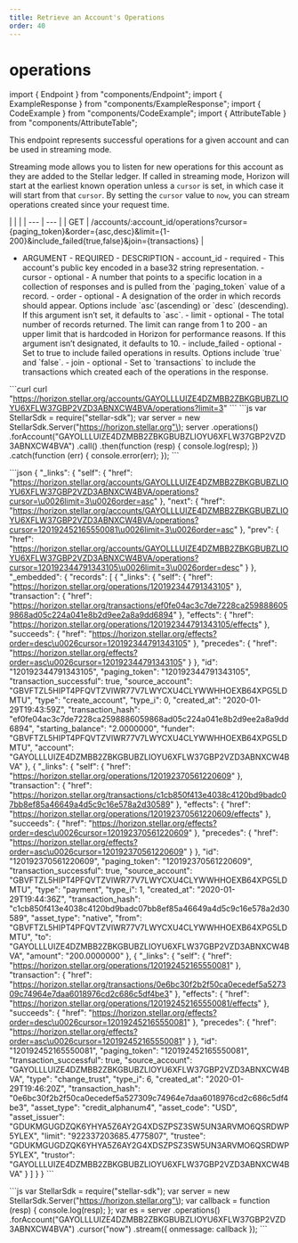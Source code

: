 ```yaml
---
title: Retrieve an Account's Operations
order: 40
---
```


# operations

import { Endpoint } from "components/Endpoint"; import { ExampleResponse } from "components/ExampleResponse"; import { CodeExample } from "components/CodeExample"; import { AttributeTable } from "components/AttributeTable";

This endpoint represents successful operations for a given account and can be used in streaming mode.

Streaming mode allows you to listen for new operations for this account as they are added to the Stellar ledger. If called in streaming mode, Horizon will start at the earliest known operation unless a `cursor` is set, in which case it will start from that `cursor`. By setting the `cursor` value to `now`, you can stream operations created since your request time.

 \| \| \| \| --- \| --- \| \| GET \| /accounts/:account\_id/operations?cursor={paging\_token}&order={asc,desc}&limit={1-200}&include\_failed{true,false}&join={transactions} \|

 - ARGUMENT - REQUIRED - DESCRIPTION - account\_id - required - This account's public key encoded in a base32 string representation. - cursor - optional - A number that points to a specific location in a collection of responses and is pulled from the \`paging\_token\` value of a record. - order - optional - A designation of the order in which records should appear. Options include \`asc\`\(ascending\) or \`desc\` \(descending\). If this argument isn’t set, it defaults to \`asc\`. - limit - optional - The total number of records returned. The limit can range from 1 to 200 - an upper limit that is hardcoded in Horizon for performance reasons. If this argument isn’t designated, it defaults to 10. - include\_failed - optional - Set to true to include failed operations in results. Options include \`true\` and \`false\`. - join - optional - Set to \`transactions\` to include the transactions which created each of the operations in the response.

 \`\`\`curl curl "https://horizon.stellar.org/accounts/GAYOLLLUIZE4DZMBB2ZBKGBUBZLIOYU6XFLW37GBP2VZD3ABNXCW4BVA/operations?limit=3" \`\`\` \`\`\`js var StellarSdk = require\("stellar-sdk"\); var server = new StellarSdk.Server\("https://horizon.stellar.org"\); server .operations\(\) .forAccount\("GAYOLLLUIZE4DZMBB2ZBKGBUBZLIOYU6XFLW37GBP2VZD3ABNXCW4BVA"\) .call\(\) .then\(function \(resp\) { console.log\(resp\); }\) .catch\(function \(err\) { console.error\(err\); }\); \`\`\`

 \`\`\`json { "\_links": { "self": { "href": "https://horizon.stellar.org/accounts/GAYOLLLUIZE4DZMBB2ZBKGBUBZLIOYU6XFLW37GBP2VZD3ABNXCW4BVA/operations?cursor=\u0026limit=3\u0026order=asc" }, "next": { "href": "https://horizon.stellar.org/accounts/GAYOLLLUIZE4DZMBB2ZBKGBUBZLIOYU6XFLW37GBP2VZD3ABNXCW4BVA/operations?cursor=120192452165550081\u0026limit=3\u0026order=asc" }, "prev": { "href": "https://horizon.stellar.org/accounts/GAYOLLLUIZE4DZMBB2ZBKGBUBZLIOYU6XFLW37GBP2VZD3ABNXCW4BVA/operations?cursor=120192344791343105\u0026limit=3\u0026order=desc" } }, "\_embedded": { "records": \[ { "\_links": { "self": { "href": "https://horizon.stellar.org/operations/120192344791343105" }, "transaction": { "href": "https://horizon.stellar.org/transactions/ef0fe04ac3c7de7228ca2598886059868ad05c224a041e8b2d9ee2a8a9dd6894" }, "effects": { "href": "https://horizon.stellar.org/operations/120192344791343105/effects" }, "succeeds": { "href": "https://horizon.stellar.org/effects?order=desc\u0026cursor=120192344791343105" }, "precedes": { "href": "https://horizon.stellar.org/effects?order=asc\u0026cursor=120192344791343105" } }, "id": "120192344791343105", "paging\_token": "120192344791343105", "transaction\_successful": true, "source\_account": "GBVFTZL5HIPT4PFQVTZVIWR77V7LWYCXU4CLYWWHHOEXB64XPG5LDMTU", "type": "create\_account", "type\_i": 0, "created\_at": "2020-01-29T19:43:59Z", "transaction\_hash": "ef0fe04ac3c7de7228ca2598886059868ad05c224a041e8b2d9ee2a8a9dd6894", "starting\_balance": "2.0000000", "funder": "GBVFTZL5HIPT4PFQVTZVIWR77V7LWYCXU4CLYWWHHOEXB64XPG5LDMTU", "account": "GAYOLLLUIZE4DZMBB2ZBKGBUBZLIOYU6XFLW37GBP2VZD3ABNXCW4BVA" }, { "\_links": { "self": { "href": "https://horizon.stellar.org/operations/120192370561220609" }, "transaction": { "href": "https://horizon.stellar.org/transactions/c1cb850f413e4038c4120bd9badc07bb8ef85a46649a4d5c9c16e578a2d30589" }, "effects": { "href": "https://horizon.stellar.org/operations/120192370561220609/effects" }, "succeeds": { "href": "https://horizon.stellar.org/effects?order=desc\u0026cursor=120192370561220609" }, "precedes": { "href": "https://horizon.stellar.org/effects?order=asc\u0026cursor=120192370561220609" } }, "id": "120192370561220609", "paging\_token": "120192370561220609", "transaction\_successful": true, "source\_account": "GBVFTZL5HIPT4PFQVTZVIWR77V7LWYCXU4CLYWWHHOEXB64XPG5LDMTU", "type": "payment", "type\_i": 1, "created\_at": "2020-01-29T19:44:36Z", "transaction\_hash": "c1cb850f413e4038c4120bd9badc07bb8ef85a46649a4d5c9c16e578a2d30589", "asset\_type": "native", "from": "GBVFTZL5HIPT4PFQVTZVIWR77V7LWYCXU4CLYWWHHOEXB64XPG5LDMTU", "to": "GAYOLLLUIZE4DZMBB2ZBKGBUBZLIOYU6XFLW37GBP2VZD3ABNXCW4BVA", "amount": "200.0000000" }, { "\_links": { "self": { "href": "https://horizon.stellar.org/operations/120192452165550081" }, "transaction": { "href": "https://horizon.stellar.org/transactions/0e6bc30f2b2f50ca0ecedef5a527309c74964e7daa6018976cd2c686c5df4be3" }, "effects": { "href": "https://horizon.stellar.org/operations/120192452165550081/effects" }, "succeeds": { "href": "https://horizon.stellar.org/effects?order=desc\u0026cursor=120192452165550081" }, "precedes": { "href": "https://horizon.stellar.org/effects?order=asc\u0026cursor=120192452165550081" } }, "id": "120192452165550081", "paging\_token": "120192452165550081", "transaction\_successful": true, "source\_account": "GAYOLLLUIZE4DZMBB2ZBKGBUBZLIOYU6XFLW37GBP2VZD3ABNXCW4BVA", "type": "change\_trust", "type\_i": 6, "created\_at": "2020-01-29T19:46:20Z", "transaction\_hash": "0e6bc30f2b2f50ca0ecedef5a527309c74964e7daa6018976cd2c686c5df4be3", "asset\_type": "credit\_alphanum4", "asset\_code": "USD", "asset\_issuer": "GDUKMGUGDZQK6YHYA5Z6AY2G4XDSZPSZ3SW5UN3ARVMO6QSRDWP5YLEX", "limit": "922337203685.4775807", "trustee": "GDUKMGUGDZQK6YHYA5Z6AY2G4XDSZPSZ3SW5UN3ARVMO6QSRDWP5YLEX", "trustor": "GAYOLLLUIZE4DZMBB2ZBKGBUBZLIOYU6XFLW37GBP2VZD3ABNXCW4BVA" } \] } } \`\`\`

 \`\`\`js var StellarSdk = require\("stellar-sdk"\); var server = new StellarSdk.Server\("https://horizon.stellar.org"\); var callback = function \(resp\) { console.log\(resp\); }; var es = server .operations\(\) .forAccount\("GAYOLLLUIZE4DZMBB2ZBKGBUBZLIOYU6XFLW37GBP2VZD3ABNXCW4BVA"\) .cursor\("now"\) .stream\({ onmessage: callback }\); \`\`\`

